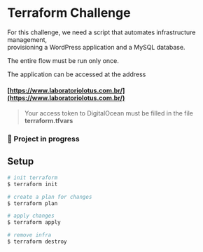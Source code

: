 # Terraform Challenge

For this challenge, we need a script that automates infrastructure management,<br>
provisioning a WordPress application and a MySQL database.

The entire flow must be run only once.

The application can be accessed at the address
#### [https://www.laboratoriolotus.com.br/](https://www.laboratoriolotus.com.br/)

> Your access token to DigitalOcean must be filled in the file **terraform.tfvars**

### 🚧 Project in progress

## Setup

```bash
# init terraform
$ terraform init

# create a plan for changes
$ terraform plan

# apply changes
$ terraform apply

# remove infra
$ terraform destroy
```

